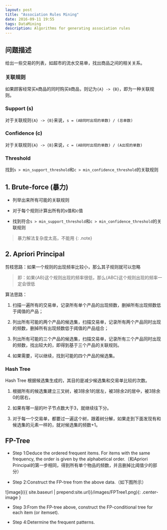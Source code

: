 ```yaml
---
layout: post
title: "Association Rules Mining"
date: 2016-09-11 19:55
tags: DataMining
description: Algorithms for generating association rules 
---
```


## 问题描述

给出一些交易的列表，如超市的流水交易单，找出商品之间的相关关系。

### 关联规则

如果顾客经常买`A`商品的同时购买`B`商品，则记为`{A} -> {B}`，即为一种关联规则。

### Support (s)

对于关联规则`{A} -> {B}`来说，`s = (AB同时出现的单数) / (总单数)`

### Confidence (c)

对于关联规则`{A} -> {B}`来说，`c = (AB同时出现的单数) / (A出现的单数)`

### Threshold

找到`s > min_support_threshold`和`c > min_confidence_threshold`的关联规则


## 1. Brute-force (暴力)

- 列举出来所有可能的关联规则

- 对于每个规则计算出所有的s值和c值

- 找到符合`s > min_support_threshold`和`c > min_confidence_threshold`的关联规则

> 暴力解法复杂度太高，不能用
{: .note}


## 2. Apriori Principal

剪枝思路：如果一个规则的出现频率比较小，那么其子规则就可以忽略

> 即：如果{AB}这个规则出现的频率很低，那么{ABC}这个规则出现的频率一定会很低

算法思路：

1. 扫描一遍所有的交易单，记录所有单个产品的出现频数，删掉所有出现频数低于阈值的产品；

2. 列出所有可能的两个产品的候选集，扫描交易单，记录所有两个产品同时出现的频数，删掉所有出现频数低于阈值的产品组合；

3. 列出所有可能的三个产品的候选集，扫描交易单，记录所有三个产品同时出现的频数，找出较大的，即得到基于三个产品的关联规则。

4. 如果需要，可以继续，找到可能的四个产品的候选集。

### Hash Tree

Hash Tree 根据候选集生成的，其目的是减少候选集和交易单比较的次数。

1. 根据所有的候选集建立三叉树，被3除余1的居左，被3除余2的居中，被3除余0的居右，

2. 如果有哪一层的叶子节点数大于3，就继续往下分。

3. 对于每一个交易单，都要过一遍这个树，跟着树分解，如果走到下面发现有和候选集的元素一样的，就对候选集的频数+1。


## FP-Tree

- Step 1:Deduce the ordered frequent items. For items with the same frequency, the order is given by the alphabetical order.（和Apriori Principal的第一步相同，得到所有单个物品的频数，并且删掉比阈值少的部分）

- Step 2:Construct the FP-tree from the above data.（如下图所示）

![image]({{ site.baseurl | prepend:site.url}}/images/FPTree1.png){: .center-image }

- Step 3:From the FP-tree above, construct the FP-conditional tree for each item (or itemset).

- Step 4:Determine the frequent patterns. 

